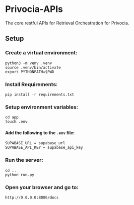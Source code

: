# Privocia-APIs
The core restful APIs for Retrieval Orchestration for Privocia.

## Setup

### Create a virtual environment:

```
python3 -m venv .venv
source .venv/bin/activate
export PYTHONPATH=$PWD
```

### Install Requirements:

`pip install -r requirements.txt`

### Setup environment variables:

```
cd app
touch .env
```

#### Add the following to the `.env` file:

```
SUPABASE_URL = supabase_url
SUPABASE_API_KEY = supabase_api_key
```

### Run the server:

```
cd ..
python run.py
```

### Open your browser and go to:

`http://0.0.0.0:8080/docs`
